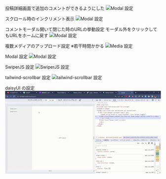 投稿詳細画面で追加のコメントができるようにした
![Modal 設定](/addComment.gif)

スクロール時のインクリメント表示
![Modal 設定](/postIncrement.gif)

コメントモーダル開いて閉じた時のURLの挙動設定
モーダル外をクリックしてもURLをホームに戻す
![Modal 設定](/commentModal.gif)

複数メディアのアップロード設定
※若干時間かかる
![Media 設定](/createMedia.gif)

Modal 設定
![Modal 設定](/createModal.gif)

SwiperJS 設定
![SwiperJS 設定](/swiper.gif)

tailwind-scrollbar 設定
![tailwind-scrollbar 設定](/instaclone.gif)

daisyUI の設定
![daisyUI の設定](/daisyUI.gif)
